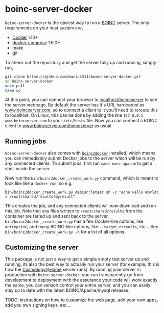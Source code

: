 
boinc-server-docker
===================

`boinc-server-docker` is the easiest way to run a [BOINC](http://boinc.berkeley.edu/) server. The only requirements on your host system are,

* [Docker](https://github.com/docker/docker/releases) 1.10+
* [docker-compose](https://github.com/docker/compose/releases) 1.6.0+
* make
* git 

To check out the repository and get the server fully up and running, simply run,
```bash
git clone https://github.com/marius311/boinc-server-docker.git
cd boinc-server-docker
make pull
make up
```

At this point, you can connect your browser to [localhost/boincserver](http://localhost/boincserver) to see the server webpage. By default the server has it's URL hardcoded as www.boincserver.com, so to connect a client to it you'll need to reroute this to localhost. On Linux, this can be done by adding the line `127.0.0.1 www.boincserver.com` to your `/etc/hosts` file. Now you can connect a BOINC client to www.boincserver.com/boincserver as usual.


Running jobs
------------

`boinc-server-docker` also comes with [`boinc2docker`](https://github.com/marius311/boinc2docker) installed, which means you can immediately submit Docker jobs to the server which will be run by any connected clients. To submit jobs, first run `make exec-apache` to get a shell inside the server. 

Now run the `bin/boinc2docker_create_work.py` command, which is meant to look like like a `docker run`, so e.g. 
```
bin/boinc2docker_create_work.py debian:latest sh -c "echo Hello World! > /root/shared/results/myresult"
```

This creates the job, and any connected clients will now download and run this job. Note that any files written to `/root/shared/results` from the container are tar'ed up and sent back to the server. `bin/boinc2docker_create_work.py` has a few Docker-like options, like `--entrypoint`, and many BOINC-like options, like `--target_nresults`, etc... See `bin/boinc2docker_create_work.py -h` for a list of all options. 


Customizing the server
----------------------

This package is not just a way to get a simple empty test server up and running, its also the best way to actually run your server (for example, this is how the [Cosmology@Home](www.cosmologyathome.org) server runs). By running your server in production with `boinc-server-docker`, you can transparently go from development to deployment with the assurance your code will work exactly the same, you can version control your entire server, and you can easily stay up to date with the latest BOINC/Apache/mysql releases.

TODO: instructions on how to customize the web page, add your own apps, add you own signing keys, etc...
